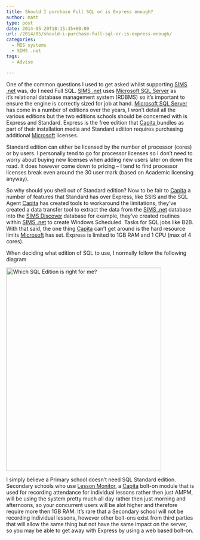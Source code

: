 ```yaml
---
title: Should I purchase Full SQL or is Express enough?
author: matt
type: post
date: 2014-05-20T18:15:35+00:00
url: /2014/05/should-i-purchase-full-sql-or-is-express-enough/
categories:
  - MIS systems
  - SIMS .net
tags:
  - Advise

---
```

One of the common questions I used to get asked whilst supporting <a href="http://www.capita-sims.co.uk/" target="_blank" rel="nofollow">SIMS .net</a> was, do I need Full SQL. <a href="http://www.capita-sims.co.uk/" target="_blank" rel="nofollow">SIMS .net</a> uses <a href="http://www.microsoft.com/en-gb/server-cloud/products/sql-server/default.aspx" target="_blank" rel="nofollow">Microsoft SQL Server</a> as it&#8217;s relational database management system (RDBMS) so it&#8217;s important to ensure the engine is correctly sized for job at hand. <a href="http://www.microsoft.com/en-gb/server-cloud/products/sql-server/default.aspx" target="_blank" rel="nofollow">Microsoft SQL Server</a> has come in a number of editions over the years, I won&#8217;t detail all the various editions but the two editions schools should be concerned with is Express and Standard. Express is the free edition that <a href="http://www.capita-sims.co.uk/" target="_blank" rel="nofollow">Capita </a>bundles as part of their installation media and Standard edition requires purchasing additional <a href="http://www.microsoft.com/" target="_blank" rel="nofollow">Microsoft</a> licenses.

Standard edition can either be licensed by the number of processor (cores) or by users. I personally tend to go for processor licenses so I don&#8217;t need to worry about buying new licenses when adding new users later on down the road. It does however come down to pricing &#8211; I tend to find processor licenses break even around the 30 user mark (based on Academic licensing anyway).

So why should you shell out of Standard edition? Now to be fair to <a href="http://www.capita-sims.co.uk/" target="_blank" rel="nofollow">Capita</a> a number of features that Standard has over Express, like SSIS and the SQL Agent <a href="http://www.capita-sims.co.uk/" target="_blank" rel="nofollow">Capita</a> has created tools to workaround the limitations, they&#8217;ve created a data transfer tool to extract the data from the <a href="http://www.capita-sims.co.uk/" target="_blank" rel="nofollow">SIMS .net</a> database into the <a href="http://www.capita-sims.co.uk/our-products/sims-discover-primary-schools-and-academies" target="_blank" rel="nofollow" class="broken_link">SIMS Discover</a> database for example, they&#8217;ve created routines within <a href="http://www.capita-sims.co.uk/" target="_blank" rel="nofollow">SIMS .net</a> to create Windows Scheduled  Tasks for SQL jobs like B2B. With that said, the one thing <a href="http://www.capita-sims.co.uk/" target="_blank" rel="nofollow">Capita</a> can&#8217;t get around is the hard resource limits <a href="http://www.microsoft.com/en-gb/" target="_blank" rel="nofollow">Microsoft</a> has set. Express is limited to 1GB RAM and 1 CPU (max of 4 cores).

When deciding what edition of SQL to use, I normally follow the following diagram

<img class="aligncenter wp-image-16 size-full" src="//matt40k.uk/img/2014/05/SQL_Edition_Decision_Tree.png" alt="Which SQL Edition is right for me?" width="415" height="543" />

I simply believe a Primary school doesn&#8217;t need SQL Standard edition. Secondary schools who use <a href="http://www.capita-sims.co.uk/our-products/sims-lesson-monitor-secondary-schools-and-academies" target="_blank" rel="nofollow">Lesson Monitor</a>, a <a href="http://www.capita-sims.co.uk/" target="_blank" rel="nofollow">Capita</a> bolt-on module that is used for recording attendance for individual lessons rather then just AMPM, will be using the system pretty much all day rather then just morning and afternoons, so your concurrent users will be alot higher and therefore require more then 1GB RAM. It&#8217;s rare that a Secondary school will not be recording individual lessons, however other bolt-ons exist from third parties that will allow the same thing but not have the same impact on the server, so you may be able to get away with Express by using a web based bolt-on.
